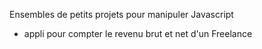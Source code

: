 Ensembles de petits projets pour manipuler Javascript

- appli pour compter le revenu brut et net d'un Freelance
